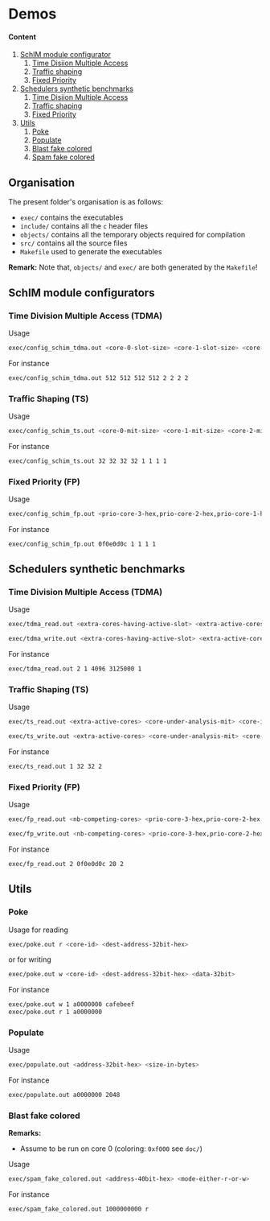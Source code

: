 # Demos

#### Content
1. [SchIM module configurator](#schim-module-configurators)
    1. [Time Disiion Multiple Access](#time-division-multiple-access)
    2. [Traffic shaping](#traffic-shaping)
    3. [Fixed Priority](#fixed-priority)
2. [Schedulers synthetic benchmarks](#schedulers-synthetic-benchmarks)
    1. [Time Disiion Multiple Access](#time-division-multiple-access)
    2. [Traffic shaping](#traffic-shaping)
    3. [Fixed Priority](#fixed-priority)
3. [Utils](#utils)
    1. [Poke](#poke)
    2. [Populate](#populate)
    3. [Blast fake colored](#blast-fake-colored)
    4. [Spam fake colored](#spam-fake-colored)

## Organisation
The present folder's organisation is as follows:
 - ```exec/``` contains the executables
 - ```include/``` contains all the ```c``` header files
 - ```objects/``` contains all the temporary objects required for compilation
 - ```src/``` contains all the source files
 - ```Makefile``` used to generate the executables

**Remark:**
Note that, ```objects/``` and ```exec/``` are both generated by the ```Makefile```!

## SchIM module configurators
### Time Division Multiple Access (TDMA)
Usage
```bash
exec/config_schim_tdma.out <core-0-slot-size> <core-1-slot-size> <core-2-slot-size> <core-3-slot-size> <core-0-threshold> <core-1-threshold> <core-2-threshold> <core-3-threshold>
```
For instance
```bash
exec/config_schim_tdma.out 512 512 512 512 2 2 2 2
```

### Traffic Shaping (TS)
Usage
```bash
exec/config_schim_ts.out <core-0-mit-size> <core-1-mit-size> <core-2-mit-size> <core-3-mit-size> <core-0-threshold> <core-1-threshold> <core-2-threshold> <core-3-threshold>
```
For instance
```bash
exec/config_schim_ts.out 32 32 32 32 1 1 1 1
```

### Fixed Priority (FP)
Usage
```bash
exec/config_schim_fp.out <prio-core-3-hex,prio-core-2-hex,prio-core-1-hex,prio-core-0-hex> <core-0-threshold> <core-1-threshold> <core-2-threshold> <core-3-threshold>
```
For instance
```bash
exec/config_schim_fp.out 0f0e0d0c 1 1 1 1
```

## Schedulers synthetic benchmarks
### Time Division Multiple Access (TDMA)
Usage
```bash
exec/tdma_read.out <extra-cores-having-active-slot> <extra-active-cores> <core-under-analysis-slot-size> <extra-cores-slot-size> <threshold>
```
```bash
exec/tdma_write.out <extra-cores-having-active-slot> <extra-active-cores> <core-under-analysis-slot-size> <extra-cores-slot-size> <threshold>
```
For instance
```bash
exec/tdma_read.out 2 1 4096 3125000 1
```

### Traffic Shaping (TS)
Usage
```bash
exec/ts_read.out <extra-active-cores> <core-under-analysis-mit> <core-in-contetion-mit> <threshold>
```
```bash
exec/ts_write.out <extra-active-cores> <core-under-analysis-mit> <core-in-contetion-mit> <threshold>
```
For instance
```bash
exec/ts_read.out 1 32 32 2
```

### Fixed Priority (FP)
Usage
```bash
exec/fp_read.out <nb-competing-cores> <prio-core-3-hex,prio-core-2-hex,prio-core-1-hex,prio-core-0-hex> <nb-samples> <threshold>
```
```bash
exec/fp_write.out <nb-competing-cores> <prio-core-3-hex,prio-core-2-hex,prio-core-1-hex,prio-core-0-hex> <nb-samples> <threshold>
```
For instance
```bash
exec/fp_read.out 2 0f0e0d0c 20 2
```

## Utils
### Poke
Usage for reading
```bash
exec/poke.out r <core-id> <dest-address-32bit-hex>
```
or for writing
```bash
exec/poke.out w <core-id> <dest-address-32bit-hex> <data-32bit>
```
For instance
```bash
exec/poke.out w 1 a0000000 cafebeef
exec/poke.out r 1 a0000000
```

### Populate
Usage
```bash
exec/populate.out <address-32bit-hex> <size-in-bytes>
```
For instance
```bash
exec/populate.out a0000000 2048
```

### Blast fake colored
**Remarks:**
 - Assume to be run on core 0 (coloring: ```0xf000``` see ```doc/```)

 Usage
 ```bash
 exec/spam_fake_colored.out <address-40bit-hex> <mode-either-r-or-w>
 ```
 For instance
 ```bash
 exec/spam_fake_colored.out 1000000000 r
 ```

